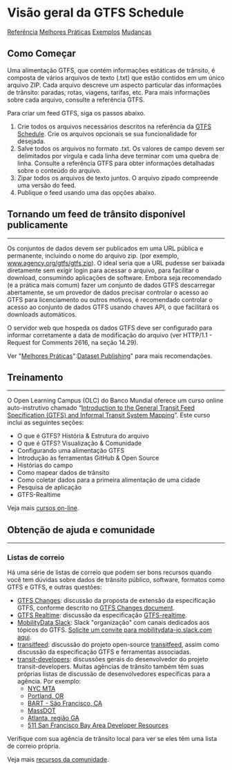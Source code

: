 # Visão geral da GTFS Schedule

<div class="landing-page">
   <a class="button" href="reference">Referência</a>
   <a class="button" href="best-practices">Melhores Práticas</a>
   <a class="button" href="examples">Exemplos</a>
   <a class="button" href="changes">Mudanças</a>
</div>

## Como Começar

Uma alimentação GTFS, que contém informações estáticas de trânsito, é composta de vários arquivos de texto (.txt) que estão contidos em um único arquivo ZIP. Cada arquivo descreve um aspecto particular das informações de trânsito: paradas, rotas, viagens, tarifas, etc. Para mais informações sobre cada arquivo, consulte a referência GTFS.

Para criar um feed GTFS, siga os passos abaixo.

1. Crie todos os arquivos necessários descritos na referência da [GTFS Schedule](reference). Crie os arquivos opcionais se sua funcionalidade for desejada.
1. Salve todos os arquivos no formato .txt. Os valores de campo devem ser delimitados por vírgula e cada linha deve terminar com uma quebra de linha. Consulte a referência GTFS para obter informações detalhadas sobre o conteúdo do arquivo.
1. Zipar todos os arquivos de texto juntos. O arquivo zipado compreende uma versão do feed.
1. Publique o feed usando uma das opções abaixo.

## Tornando um feed de trânsito disponível publicamente

<hr/>

Os conjuntos de dados devem ser publicados em uma URL pública e permanente, incluindo o nome do arquivo zip. (por exemplo, www.agency.org/gtfs/gtfs.zip). O ideal seria que a URL pudesse ser baixada diretamente sem exigir login para acessar o arquivo, para facilitar o download, consumindo aplicações de software. Embora seja recomendado (e a prática mais comum) fazer um conjunto de dados GTFS descarregar abertamente, se um provedor de dados precisar controlar o acesso ao GTFS para licenciamento ou outros motivos, é recomendado controlar o acesso ao conjunto de dados GTFS usando chaves API, o que facilitará os downloads automáticos.

O servidor web que hospeda os dados GTFS deve ser configurado para informar corretamente a data de modificação do arquivo (ver HTTP/1.1 - Request for Comments 2616, na seção 14.29).

Ver "[Melhores Práticas](best-practices/#dataset-publishing-general-practices)":[Dataset Publishing](best-practices/#dataset-publishing-general-practices)" para mais recomendações.

## Treinamento

<hr/>

O Open Learning Campus (OLC) do Banco Mundial oferece um curso online auto-instrutivo chamado “[Introduction to the General Transit Feed Specification (GTFS) and Informal Transit System Mapping](https://olc.worldbank.org/content/introduction-general-transit-feed-specification-gtfs-and-informal-transit-system-mapping)”. Este curso inclui as seguintes seções:

* O que é GTFS? História & Estrutura do arquivo
* O que é GTFS? Visualização & Comunidade
* Configurando uma alimentação GTFS
* Introdução às ferramentas GitHub & Open Source
* Histórias do campo
* Como mapear dados de trânsito
* Como coletar dados para a primeira alimentação de uma cidade
* Pesquisa de aplicação
* GTFS-Realtime

Veja mais [cursos on-line](../resources/other/#on-line-courses).

## Obtenção de ajuda e comunidade

<hr/>

### Listas de correio

Há uma série de listas de correio que podem ser bons recursos quando você tem dúvidas sobre dados de trânsito público, software, formatos como GTFS e GTFS, e outras questões:

* [GTFS Changes](https://groups.google.com/group/gtfs-changes): discussão da proposta de extensão da especificação GTFS, conforme descrito no [GTFS Changes document](https://github.com/google/transit/blob/master/gtfs/CHANGES.md).
* [GTFS Realtime](https://groups.google.com/group/gtfs-realtime): discussão da especificação [GTFS-realtime](https://github.com/google/transit/tree/master/gtfs-realtime).
* [MobilityData Slack](https://mobilitydata-io.slack.com/): Slack "organização" com canais dedicados aos tópicos do GTFS. [Solicite um convite para mobilitydata-io.slack.com aqui](https://share.mobilitydata.org/slack).
* [transitfeed](https://groups.google.com/group/transitfeed): discussão do projeto open-source [transitfeed](https://groups.google.com/group/transitfeed), assim como discussão da especificação GTFS e ferramentas associadas.
* [transit-developers](https://groups.google.com/group/transit-developers): discussões gerais do desenvolvedor do projeto transit-developers. Muitas agências de trânsito também têm suas próprias listas de discussão de desenvolvedores específicas para a agência. Por exemplo:
    * [NYC MTA](https://groups.google.com/group/mtadeveloperresources)
    * [Portland, OR](https://groups.google.com/group/transit-developers-pdx)
    * [BART - São Francisco, CA](https://groups.google.com/group/bart-developers)
    * [MassDOT](https://groups.google.com/group/massdotdevelopers)
    * [Atlanta, região GA](https://groups.google.com/forum/#!forum/atl-transit-developers)
    * [511 San Francisco Bay Area Developer Resources](https://groups.google.com/forum/#!forum/511sfbaydeveloperresources)

Verifique com sua agência de trânsito local para ver se eles têm uma lista de correio própria.


Veja mais [recursos da comunidade](../resources/community).
